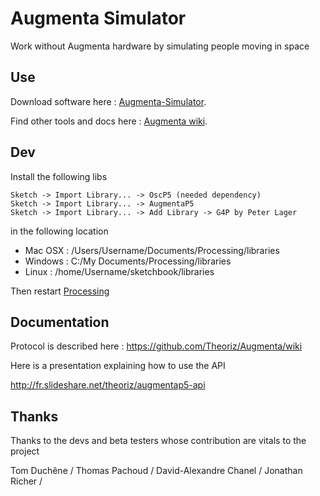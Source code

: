 Augmenta Simulator
=======================

Work without Augmenta hardware by simulating people moving in space

[](https://github.com/Theoriz/Augmenta/blob/gh-pages/res/gif/simulator.gif|alt=simulator)

Use
---

Download software here : [Augmenta-Simulator](https://github.com/Theoriz/Augmenta-Simulator/releases).

Find other tools and docs here : [Augmenta wiki](https://github.com/Theoriz/Augmenta/wiki).

Dev
---

Install the following libs

```
Sketch -> Import Library... -> OscP5 (needed dependency)
Sketch -> Import Library... -> AugmentaP5
Sketch -> Import Library... -> Add Library -> G4P by Peter Lager
```

in the following location

- Mac OSX : /Users/Username/Documents/Processing/libraries
- Windows : C:/My Documents/Processing/libraries
- Linux   : /home/Username/sketchbook/libraries

Then restart [Processing][]

Documentation
-------------

Protocol is described here : https://github.com/Theoriz/Augmenta/wiki

Here is a presentation explaining how to use the API

http://fr.slideshare.net/theoriz/augmentap5-api

Thanks
------

Thanks to the devs and beta testers whose contribution are vitals to the project

 Tom Duchêne / Thomas Pachoud / David-Alexandre Chanel / Jonathan Richer /

[Processing]: http://www.processing.org/
[Théoriz studio]: http://www.theoriz.com/
[Eclipse]: http://www.eclipse.org/
